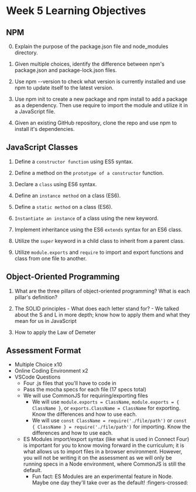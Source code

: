 # Week 5 Learning Objectives

## NPM
  0. Explain the purpose of the package.json file and node_modules directory.

  1. Given multiple choices, identify the difference between npm's package.json and package-lock.json files.

  2. Use npm --version to check what version is currently installed and use npm to update itself to the latest version.

  3. Use npm init to create a new package and npm install to add a package as a dependency. Then use require to import the module and utilize it in a JavaScript file.

  4. Given an existing GitHub repository, clone the repo and use npm to install it's dependencies.
    
## JavaScript Classes
  1. Define a `constructor function` using ES5 syntax.
  
  2. Define a method on the `prototype of a constructor` function.

  3. Declare a `class` using ES6 syntax.

  4. Define an `instance method` on a class (ES6).
  
  5. Define a `static method` on a class (ES6).
  
  6. `Instantiate an instance` of a class using the new keyword.
  
  7. Implement inheritance using the ES6 `extends` syntax for an ES6 class.
  
  8. Utilize the `super` keyword in a child class to inherit from a parent class.
  
  9. Utilize `module.exports` and `require` to import and export functions and class from one file to another.

## Object-Oriented Programming
  1. What are the three pillars of object-oriented programming? What is each pillar's definition?
  
  2. The SOLID principles
    - What does each letter stand for?
    - We talked about the S and L in more depth; know how to apply them and what they mean for us in JavaScript
  
  3. How to apply the Law of Demeter
  

## Assessment Format
  - Multiple Choice x10
  - Online Coding Environment x2
  - VSCode Questions
    - Four .js files that you'll have to code in
    - Pass the mocha specs for each file (17 specs total)
    - We will use CommonJS for requiring/exporting files
      - We will use `module.exports = ClassName`, `module.exports = { ClassName }`, or `exports.ClassName = ClassName` for exporting. Know the differences and how to use each.
      - We will use `const ClassName = require('./file/path')` or `const { ClassName } = require('./file/path')` for importing. Know the differences and how to use each.
    - ES Modules import/export syntax (like what is used in Connect Four) is important for you to know moving forward in the curriculum; it is what allows us to import files in a browser environment. However, you will not be writing it on the assessment as we will only be running specs in a Node environment, where CommonJS is still the default.
      - Fun fact: ES Modules are an experimental feature in Node. Maybe one day they'll take over as the default! :fingers-crossed: